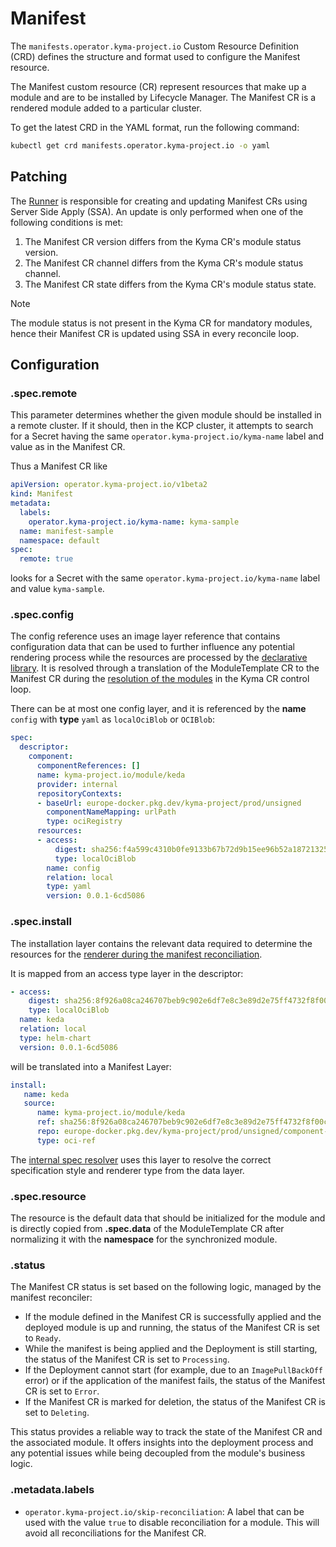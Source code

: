 # Manifest

The `manifests.operator.kyma-project.io` Custom Resource Definition (CRD) defines the structure and format used to configure the Manifest resource.

The Manifest custom resource (CR) represent resources that make up a module and are to be installed by Lifecycle Manager. The Manifest CR is a rendered module added to a particular cluster.

To get the latest CRD in the YAML format, run the following command:

```bash
kubectl get crd manifests.operator.kyma-project.io -o yaml
```

## Patching

The [Runner](../../../pkg/module/sync/runner.go) is responsible for creating and updating Manifest CRs using Server Side Apply (SSA). An update is only performed when one of the following conditions is met:

1. The Manifest CR version differs from the Kyma CR's module status version.
2. The Manifest CR channel differs from the Kyma CR's module status channel.
3. The Manifest CR state differs from the Kyma CR's module status state.

>[!NOTE]
>The module status is not present in the Kyma CR for mandatory modules, hence their Manifest CR is updated using SSA in every reconcile loop.

## Configuration

### **.spec.remote**

This parameter determines whether the given module should be installed in a remote cluster. If it should, then in the KCP cluster, it attempts to search for a Secret having the same `operator.kyma-project.io/kyma-name` label and value as in the Manifest CR.

Thus a Manifest CR like

```yaml
apiVersion: operator.kyma-project.io/v1beta2
kind: Manifest
metadata:
  labels:
    operator.kyma-project.io/kyma-name: kyma-sample
  name: manifest-sample
  namespace: default
spec:
  remote: true
```

looks for a Secret with the same `operator.kyma-project.io/kyma-name` label and value `kyma-sample`.

### **.spec.config**

The config reference uses an image layer reference that contains configuration data that can be used to further
influence any potential rendering process while the resources are processed by
the [declarative library](../../../internal/declarative/). It is resolved through a
translation of the ModuleTemplate CR to the Manifest CR during
the [resolution of the modules](../../../internal/manifest/parser/template_to_module.go) in the Kyma CR control loop.

There can be at most one config layer, and it is referenced by the **name** `config` with **type** `yaml` as `localOciBlob` or `OCIBlob`:

```yaml
spec:
  descriptor:
    component:
      componentReferences: []
      name: kyma-project.io/module/keda
      provider: internal
      repositoryContexts:
      - baseUrl: europe-docker.pkg.dev/kyma-project/prod/unsigned
        componentNameMapping: urlPath
        type: ociRegistry
      resources:
      - access:
          digest: sha256:f4a599c4310b0fe9133b67b72d9b15ee96b52a1872132528c83978239b5effef
          type: localOciBlob
        name: config
        relation: local
        type: yaml
        version: 0.0.1-6cd5086
```

### **.spec.install**

The installation layer contains the relevant data required to determine the resources for the [renderer during the manifest reconciliation](../../../internal/declarative/README.md#resource-rendering).

It is mapped from an access type layer in the descriptor:

```yaml
- access:
    digest: sha256:8f926a08ca246707beb9c902e6df7e8c3e89d2e75ff4732f8f00c424ba8456bf
    type: localOciBlob
  name: keda
  relation: local
  type: helm-chart
  version: 0.0.1-6cd5086
```

will be translated into a Manifest Layer:

```yaml
install:
   name: keda
   source:
      name: kyma-project.io/module/keda
      ref: sha256:8f926a08ca246707beb9c902e6df7e8c3e89d2e75ff4732f8f00c424ba8456bf
      repo: europe-docker.pkg.dev/kyma-project/prod/unsigned/component-descriptors
      type: oci-ref
```

The [internal spec resolver](../../../internal/manifest/spec_resolver.go) uses this layer to resolve the correct specification style and renderer type from the data layer.

### **.spec.resource**

The resource is the default data that should be initialized for the module and is directly copied from **.spec.data** of the ModuleTemplate CR after normalizing it with the **namespace** for the synchronized module.

### **.status**

The Manifest CR status is set based on the following logic, managed by the manifest reconciler:

* If the module defined in the Manifest CR is successfully applied and the deployed module is up and running, the status of the Manifest CR is set to `Ready`.
* While the manifest is being applied and the Deployment is still starting, the status of the Manifest CR is set to `Processing`.
* If the Deployment cannot start (for example, due to an `ImagePullBackOff` error) or if the application of the manifest fails, the status of the Manifest CR is set to `Error`.
* If the Manifest CR is marked for deletion, the status of the Manifest CR is set to `Deleting`.

This status provides a reliable way to track the state of the Manifest CR and the associated module. It offers insights into the deployment process and any potential issues while being decoupled from the module's business logic.

### **.metadata.labels**

* `operator.kyma-project.io/skip-reconciliation`: A label that can be used with the value `true` to disable reconciliation for a module. This will avoid all reconciliations for the Manifest CR.
